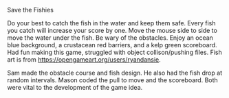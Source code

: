Save the Fishies

Do your best to catch the fish in the water and keep them safe. Every fish you catch will increase your score by one.
Move the mouse side to side to move the water under the fish. Be wary of the obstacles. Enjoy an ocean blue background, a 
crustacean red barriers, and a kelp green scoreboard. Had fun making this game, struggled with object collison/pushing files. 
Fish art is from https://opengameart.org/users/ryandansie. 

Sam made the obstacle course and fish design. He also had the fish drop at random intervals. Mason coded the pull to move and the
scoreboard. Both were vital to the development of the game idea.
